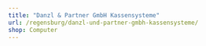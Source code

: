 ```yaml
---
title: "Danzl & Partner GmbH Kassensysteme"
url: /regensburg/danzl-und-partner-gmbh-kassensysteme/
shop: Computer
---
```

